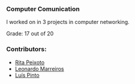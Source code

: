 ### Computer Comunication

I worked on in 3 projects in computer networking.

Grade: 17 out of 20

### Contributors:
- [Rita Peixoto](https://github.com/rita-peixoto)
- [Leonardo Marreiros](https://github.com/sw33zy)
- [Luís Pinto](https://github.com/L-Pinto)
